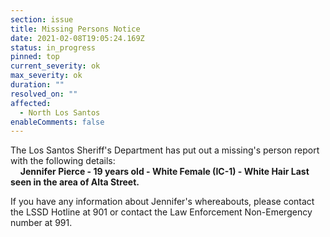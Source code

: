 ```yaml
---
section: issue
title: Missing Persons Notice
date: 2021-02-08T19:05:24.169Z
status: in_progress
pinned: top
current_severity: ok
max_severity: ok
duration: ""
resolved_on: ""
affected:
  - North Los Santos
enableComments: false
---
```

The Los Santos Sheriff's Department has put out a missing's person report with the following details:  
&nbsp;
&nbsp;
**Jennifer Pierce - 19 years old - White Female (IC-1) - White Hair
Last seen in the area of Alta Street.**  &nbsp;&nbsp;

If you have any information about Jennifer's whereabouts, please contact the LSSD Hotline at 901 or contact the Law Enforcement Non-Emergency number at 991.